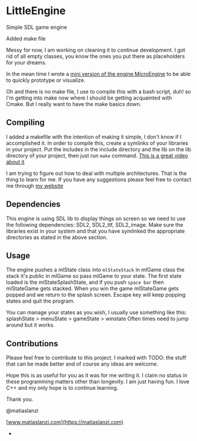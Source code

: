 # LittleEngine
Simple SDL game engine

Added make file

Messy for now, I am working on cleaning it to continue development. I got rid of all empty classes, you know the ones you put there as placeholders for your dreams.

In the mean time I wrote a [mini version of the engine MicroEngine](https://github.com/matiaslanzi/MicroEngine) to be able to quickly prototype or visualize.

Oh and there is no make file, I use to compile this with a bash script, duh! so I'm getting into make now where I should be getting acquainted with Cmake. But I really want to have the make basics down.

## Compiling
I added a makefile with the intention of making it simple, I don't know if I accomplished it.
In order to compile this, create a symlinks of your libraries in your project. Put the includes in the include directory and the lib on the lib directory of your project, then just run `make` command.
[This is a great video about it](https://youtu.be/Dyz9O7s7B8w)

I am trying to figure out how to deal with multiple architectures. That is the thing to learn for me.
If you have any suggestions please feel free to contact me through [my website](https://matiaslanzi.com)

## Dependencies 
This engine is using SDL lib to display things on screen so we need to use the following dependencies:
SDL2, SDL2_ttf, SDL2_image. Make sure the libraries exist in your system and that you have symlinked the appropriate directories as stated in the above section.

## Usage
The engine pushes a mlState class into `mlStateStack` in mlGame class the stack it's public in mlGame so pass mlGame to your state.
The first state loaded is the mlStateSplashState, and if you push `space bar` then mlStateGame gets stacked. 
When you win the game mlStateGame gets popped and we return to the splash screen. 
Escape key will keep popping states and quit the program.

You can manage your states as you wish, I usually use something like this:
splashState > menuState > gameState > winstate
Often times need to jump around but it works.


## Contributions
Please feel free to contribute to this project. I marked with TODO: the stuff that can be made better and of course any ideas are welcome.

Hope this is as useful for you as it was for me writing it. I claim no status in these programming matters other than longevity. I am just having fun. I love C++ and my only hope is to continue learning.

Thank you.

@matiaslanzi

[www.matiaslanzi.com](https://matiaslanzi.com)

-